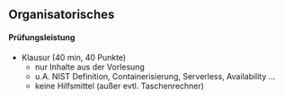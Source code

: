 ## Organisatorisches

#### Prüfungsleistung

* Klausur (40 min, 40 Punkte)
  - nur Inhalte aus der Vorlesung
  - u.A. NIST Definition, Containerisierung, Serverless, Availability ...
  - keine Hilfsmittel (außer evtl. Taschenrechner)
